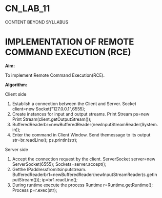 # CN_LAB_11
CONTENT BEYOND SYLLABUS

# IMPLEMENTATION OF REMOTE COMMAND EXECUTION (RCE)

**Aim:** 

To implement Remote Command Execution(RCE).

**Algorithm:**

Client side

1. Establish a connection between the Client and Server. Socket client=new Socket("127.0.0.1",6555);
2. Create instances for input and output streams. Print Stream ps=new Print Stream(client.getOutputStream());
3. BufferedReaderbr=newBufferedReader(newInputStreamReader(System.in));
4. Enter the command in Client Window. Send themessage to its output str=br.readLine(); ps.println(str);

Server side

1. Accept the connection request by the client. ServerSocket server=new ServerSocket(6555); Sockets=server.accept();
2. Getthe IPaddressfromitsinputstream. BufferedReaderbr1=newBufferedReader(newInputStreamReader(s.getInputStream())); ip=br1.readLine();
3. During runtime execute the process Runtime r=Runtime.getRuntime(); Process p=r.exec(str);
